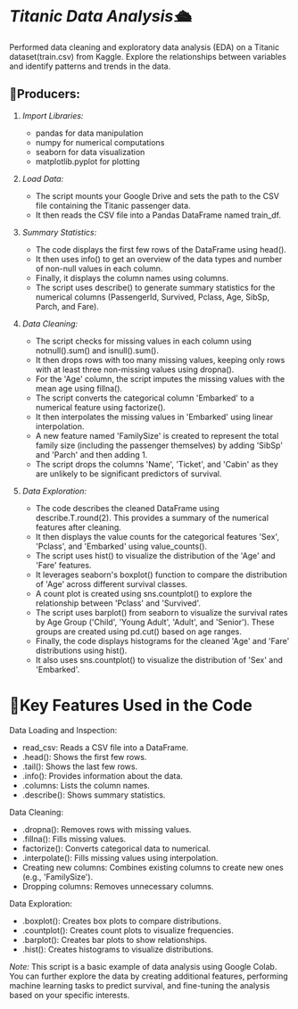 # *Titanic Data Analysis🛳️*

Performed data cleaning and exploratory data analysis (EDA) on a Titanic dataset(train.csv) from Kaggle. Explore the relationships between variables and identify patterns and trends in the data.

## 🔴Producers:
1. *Import Libraries:*
   - pandas for data manipulation
   - numpy for numerical computations
   - seaborn for data visualization
   - matplotlib.pyplot for plotting

2. *Load Data:*
   - The script mounts your Google Drive and sets the path to the CSV file containing the Titanic passenger data.
   - It then reads the CSV file into a Pandas DataFrame named train_df.

3. *Summary Statistics:*
   - The code displays the first few rows of the DataFrame using head().
   - It then uses info() to get an overview of the data types and number of non-null values in each column.
   - Finally, it displays the column names using columns.
   - The script uses describe() to generate summary statistics for the numerical columns (PassengerId, Survived, Pclass, 
     Age, SibSp, Parch, and Fare).

4. *Data Cleaning:*
   - The script checks for missing values in each column using notnull().sum() and isnull().sum().
   - It then drops rows with too many missing values, keeping only rows with at least three non-missing values using 
     dropna().
   - For the 'Age' column, the script imputes the missing values with the mean age using fillna().
   - The script converts the categorical column 'Embarked' to a numerical feature using factorize().
   - It then interpolates the missing values in 'Embarked' using linear interpolation.
   - A new feature named 'FamilySize' is created to represent the total family size (including the passenger themselves) by adding 'SibSp' and 'Parch' and then adding 1.
   - The script drops the columns 'Name', 'Ticket', and 'Cabin' as they are unlikely to be significant predictors of survival.

5. *Data Exploration:*
   - The code describes the cleaned DataFrame using describe.T.round(2). This provides a summary of the numerical features 
     after cleaning.
   - It then displays the value counts for the categorical features 'Sex', 'Pclass', and 'Embarked' using value_counts().
   - The script uses hist() to visualize the distribution of the 'Age' and 'Fare' features.
   - It leverages seaborn's boxplot() function to compare the distribution of 'Age' across different survival classes.
   - A count plot is created using sns.countplot() to explore the relationship between 'Pclass' and 'Survived'.
   - The script uses barplot() from seaborn to visualize the survival rates by Age Group ('Child', 'Young Adult', 'Adult', 
     and 'Senior'). These groups are created using pd.cut() based on age ranges.
   - Finally, the code displays histograms for the cleaned 'Age' and 'Fare' distributions using hist().
   - It also uses sns.countplot() to visualize the distribution of 'Sex' and 'Embarked'.
  
# 🔴Key Features Used in the Code
Data Loading and Inspection:
 * read_csv: Reads a CSV file into a DataFrame.
 * .head(): Shows the first few rows.
 * .tail(): Shows the last few rows.
 * .info(): Provides information about the data.
 * .columns: Lists the column names.
 * .describe(): Shows summary statistics.
   
Data Cleaning:
 * .dropna(): Removes rows with missing values.
 * .fillna(): Fills missing values.
 * factorize(): Converts categorical data to numerical.
 * .interpolate(): Fills missing values using interpolation.
 * Creating new columns: Combines existing columns to create new ones (e.g., 'FamilySize').
 * Dropping columns: Removes unnecessary columns.
   
Data Exploration:
 * .boxplot(): Creates box plots to compare distributions.
 * .countplot(): Creates count plots to visualize frequencies.
 * .barplot(): Creates bar plots to show relationships.
 * .hist(): Creates histograms to visualize distributions.

*Note:* This script is a basic example of data analysis using Google Colab. You can further explore the data by creating additional features, performing machine learning tasks to predict survival, and fine-tuning the analysis based on your specific interests.

